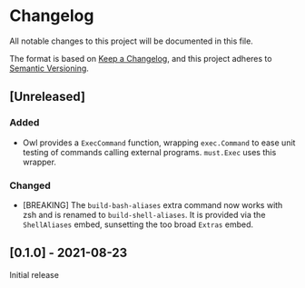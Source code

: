 # Changelog
All notable changes to this project will be documented in this file.

The format is based on [Keep a Changelog](https://keepachangelog.com/en/1.0.0/),
and this project adheres to [Semantic Versioning](https://semver.org/spec/v2.0.0.html).

## [Unreleased]

### Added

- Owl provides a `ExecCommand` function, wrapping `exec.Command` to ease unit testing
  of commands calling external programs. `must.Exec` uses this wrapper.

### Changed

- [BREAKING] The `build-bash-aliases` extra command now works with zsh and is renamed
  to `build-shell-aliases`. It is provided via the `ShellAliases` embed, sunsetting
  the too broad `Extras` embed.

### 

## [0.1.0] - 2021-08-23

Initial release